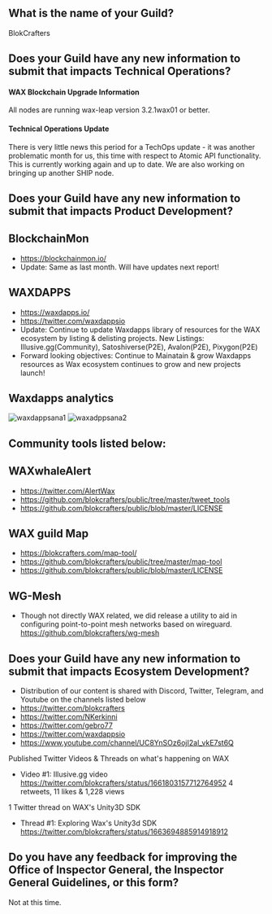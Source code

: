## What is the name of your Guild?

BlokCrafters

## Does your Guild have any new information to submit that impacts Technical Operations?

#### WAX Blockchain Upgrade Information

All nodes are running wax-leap version 3.2.1wax01 or better.

#### Technical Operations Update

There is very little news this period for a TechOps update - it was another problematic month for us,
this time with respect to Atomic API functionality.  This is currently working again and up to date.
We are also working on bringing up another SHIP node.

## Does your Guild have any new information to submit that impacts Product Development?
## BlockchainMon
- https://blockchainmon.io/
- Update: Same as last month. Will have updates next report!
## WAXDAPPS
- https://waxdapps.io/
- https://twitter.com/waxdappsio
- Update: Continue to update Waxdapps library of resources for the WAX ecosystem by listing & delisting projects. New Listings: Illusive.gg(Community), Satoshiverse(P2E), Avalon(P2E), Pixygon(P2E)
- Forward looking objectives: Continue to Mainatain & grow Waxdapps resources as Wax ecosystem continues to grow and new projects launch! 
## Waxdapps analytics  
![waxdappsana1](https://github.com/blokcrafters/waxguilds/assets/66744057/73f4a4ca-4b0b-4d4d-b947-338cbe3a3bde)
![waxadppsana2](https://github.com/blokcrafters/waxguilds/assets/66744057/5f229e87-beed-4ae8-b4a2-14b1fccf99b3)


 

## Community tools listed below:
## WAXwhaleAlert
+ https://twitter.com/AlertWax 
+ https://github.com/blokcrafters/public/tree/master/tweet_tools
+ https://github.com/blokcrafters/public/blob/master/LICENSE

## WAX guild Map
+ https://blokcrafters.com/map-tool/
+ https://github.com/blokcrafters/public/tree/master/map-tool
+ https://github.com/blokcrafters/public/blob/master/LICENSE

## WG-Mesh
+ Though not directly WAX related, we did release a utility to aid in configuring point-to-point mesh networks based on wireguard.
https://github.com/blokcrafters/wg-mesh

## Does your Guild have any new information to submit that impacts Ecosystem Development?

+ Distribution of our content is shared with Discord, Twitter, Telegram, and Youtube on the channels listed below
+ https://twitter.com/blokcrafters
+ https://twitter.com/NKerkinni
+ https://twitter.com/gebro77
+ https://twitter.com/waxdappsio
+ https://www.youtube.com/channel/UC8YnSOz6ojI2al_vkE7st6Q

Published Twitter Videos & Threads on what's happening on WAX
- Video #1: Illusive.gg video https://twitter.com/blokcrafters/status/1661803157712764952 4 retweets, 11 likes & 1,228 views

1 Twitter thread on WAX's Unity3D SDK
- Thread #1: Exploring Wax's Unity3d SDK https://twitter.com/blokcrafters/status/1663694885914918912 



## Do you have any feedback for improving the Office of Inspector General, the Inspector General Guidelines, or this form?

Not at this time.
